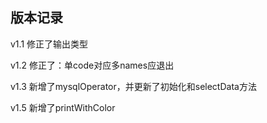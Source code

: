 ## 版本记录

v1.1 修正了输出类型

v1.2 修正了：单code对应多names应退出

v1.3 新增了mysqlOperator，并更新了初始化和selectData方法

v1.5 新增了printWithColor